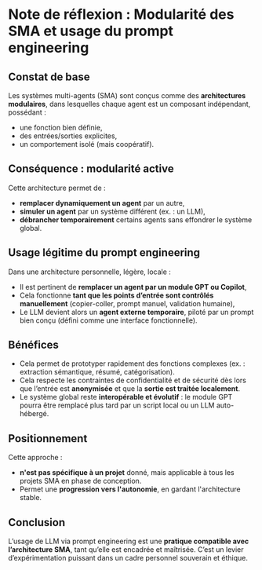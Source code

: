 # Note de réflexion : Modularité des SMA et usage du prompt engineering

## Constat de base
Les systèmes multi-agents (SMA) sont conçus comme des **architectures modulaires**, dans lesquelles chaque agent est un composant indépendant, possédant :
- une fonction bien définie,
- des entrées/sorties explicites,
- un comportement isolé (mais coopératif).

## Conséquence : modularité active
Cette architecture permet de :
- **remplacer dynamiquement un agent** par un autre,
- **simuler un agent** par un système différent (ex. : un LLM),
- **débrancher temporairement** certains agents sans effondrer le système global.

## Usage légitime du prompt engineering
Dans une architecture personnelle, légère, locale :
- Il est pertinent de **remplacer un agent par un module GPT ou Copilot**,
- Cela fonctionne **tant que les points d’entrée sont contrôlés manuellement** (copier-coller, prompt manuel, validation humaine),
- Le LLM devient alors un **agent externe temporaire**, piloté par un prompt bien conçu (défini comme une interface fonctionnelle).

## Bénéfices
- Cela permet de prototyper rapidement des fonctions complexes (ex. : extraction sémantique, résumé, catégorisation).
- Cela respecte les contraintes de confidentialité et de sécurité dès lors que l’entrée est **anonymisée** et que la **sortie est traitée localement**.
- Le système global reste **interopérable et évolutif** : le module GPT pourra être remplacé plus tard par un script local ou un LLM auto-hébergé.

## Positionnement
Cette approche :
- **n'est pas spécifique à un projet** donné, mais applicable à tous les projets SMA en phase de conception.
- Permet une **progression vers l'autonomie**, en gardant l'architecture stable.

## Conclusion
L’usage de LLM via prompt engineering est une **pratique compatible avec l’architecture SMA**, tant qu’elle est encadrée et maîtrisée. C’est un levier d’expérimentation puissant dans un cadre personnel souverain et éthique.
